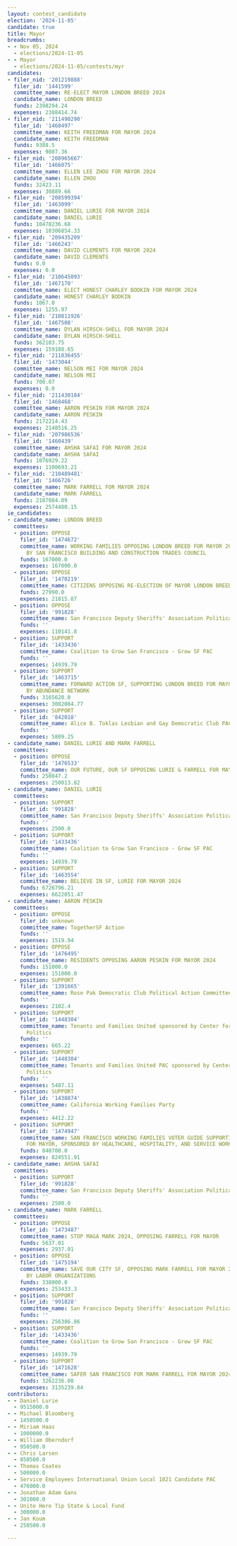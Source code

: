 ```yaml
---
layout: contest_candidate
election: '2024-11-05'
candidate: true
title: Mayor
breadcrumbs:
- - Nov 05, 2024
  - elections/2024-11-05
- - Mayor
  - elections/2024-11-05/contests/myr
candidates:
- filer_nid: '201219888'
  filer_id: '1441599'
  committee_name: RE-ELECT MAYOR LONDON BREED 2024
  candidate_name: LONDON BREED
  funds: 2398294.24
  expenses: 2388414.74
- filer_nid: '211490290'
  filer_id: '1468497'
  committee_name: KEITH FREEDMAN FOR MAYOR 2024
  candidate_name: KEITH FREEDMAN
  funds: 9388.5
  expenses: 9807.36
- filer_nid: '208965667'
  filer_id: '1466075'
  committee_name: ELLEN LEE ZHOU FOR MAYOR 2024
  candidate_name: ELLEN ZHOU
  funds: 32423.11
  expenses: 30889.66
- filer_nid: '208599394'
  filer_id: '1463099'
  committee_name: DANIEL LURIE FOR MAYOR 2024
  candidate_name: DANIEL LURIE
  funds: 10478236.68
  expenses: 10306854.33
- filer_nid: '209435209'
  filer_id: '1466243'
  committee_name: DAVID CLEMENTS FOR MAYOR 2024
  candidate_name: DAVID CLEMENTS
  funds: 0.0
  expenses: 0.0
- filer_nid: '210645093'
  filer_id: '1467170'
  committee_name: ELECT HONEST CHARLEY BODKIN FOR MAYOR 2024
  candidate_name: HONEST CHARLEY BODKIN
  funds: 1067.0
  expenses: 1255.97
- filer_nid: '210811926'
  filer_id: '1467508'
  committee_name: DYLAN HIRSCH-SHELL FOR MAYOR 2024
  candidate_name: DYLAN HIRSCH-SHELL
  funds: 362103.75
  expenses: 159188.65
- filer_nid: '211836455'
  filer_id: '1473044'
  committee_name: NELSON MEI FOR MAYOR 2024
  candidate_name: NELSON MEI
  funds: 700.07
  expenses: 0.0
- filer_nid: '211430184'
  filer_id: '1468468'
  committee_name: AARON PESKIN FOR MAYOR 2024
  candidate_name: AARON PESKIN
  funds: 2172214.43
  expenses: 2148516.25
- filer_nid: '207986536'
  filer_id: '1460439'
  committee_name: AHSHA SAFAI FOR MAYOR 2024
  candidate_name: AHSHA SAFAI
  funds: 1076929.22
  expenses: 1100693.21
- filer_nid: '210489481'
  filer_id: '1466726'
  committee_name: MARK FARRELL FOR MAYOR 2024
  candidate_name: MARK FARRELL
  funds: 2187084.09
  expenses: 2574480.15
ie_candidates:
- candidate_name: LONDON BREED
  committees:
  - position: OPPOSE
    filer_id: '1474672'
    committee_name: WORKING FAMILIES OPPOSING LONDON BREED FOR MAYOR 2024 SPONSORED
      BY SAN FRANCISCO BUILDING AND CONSTRUCTION TRADES COUNCIL
    funds: 167000.0
    expenses: 167000.0
  - position: OPPOSE
    filer_id: '1470219'
    committee_name: CITIZENS OPPOSING RE-ELECTION OF MAYOR LONDON BREED 2024
    funds: 27990.0
    expenses: 21815.87
  - position: OPPOSE
    filer_id: '991828'
    committee_name: San Francisco Deputy Sheriffs' Association Political Action Committee
    funds: ''
    expenses: 110141.8
  - position: SUPPORT
    filer_id: '1433436'
    committee_name: Coalition to Grow San Francisco - Grow SF PAC
    funds: ''
    expenses: 14939.79
  - position: SUPPORT
    filer_id: '1463715'
    committee_name: FORWARD ACTION SF, SUPPORTING LONDON BREED FOR MAYOR 2024, SPONSORED
      BY ABUNDANCE NETWORK
    funds: 3165620.0
    expenses: 3082084.77
  - position: SUPPORT
    filer_id: '842018'
    committee_name: Alice B. Toklas Lesbian and Gay Democratic Club PAC
    funds: ''
    expenses: 5809.25
- candidate_name: DANIEL LURIE AND MARK FARRELL
  committees:
  - position: OPPOSE
    filer_id: '1476533'
    committee_name: OUR FUTURE, OUR SF OPPOSING LURIE & FARRELL FOR MAYOR 2024
    funds: 250847.2
    expenses: 250013.82
- candidate_name: DANIEL LURIE
  committees:
  - position: SUPPORT
    filer_id: '991828'
    committee_name: San Francisco Deputy Sheriffs' Association Political Action Committee
    funds: ''
    expenses: 2500.0
  - position: SUPPORT
    filer_id: '1433436'
    committee_name: Coalition to Grow San Francisco - Grow SF PAC
    funds: ''
    expenses: 14939.79
  - position: SUPPORT
    filer_id: '1463554'
    committee_name: BELIEVE IN SF, LURIE FOR MAYOR 2024
    funds: 6726796.21
    expenses: 6622051.47
- candidate_name: AARON PESKIN
  committees:
  - position: OPPOSE
    filer_id: unknown
    committee_name: TogetherSF Action
    funds: ''
    expenses: 1519.94
  - position: OPPOSE
    filer_id: '1476495'
    committee_name: RESIDENTS OPPOSING AARON PESKIN FOR MAYOR 2024
    funds: 151000.0
    expenses: 151000.0
  - position: SUPPORT
    filer_id: '1391665'
    committee_name: Rose Pak Democratic Club Political Action Committee
    funds: ''
    expenses: 2102.4
  - position: SUPPORT
    filer_id: '1448304'
    committee_name: Tenants and Families United sponsored by Center for Empowered
      Politics
    funds: ''
    expenses: 665.22
  - position: SUPPORT
    filer_id: '1448304'
    committee_name: Tenants and Families United PAC sponsored by Center for Empowered
      Politics
    funds: ''
    expenses: 5487.11
  - position: SUPPORT
    filer_id: '1438874'
    committee_name: California Working Families Party
    funds: ''
    expenses: 4412.22
  - position: SUPPORT
    filer_id: '1474947'
    committee_name: SAN FRANCISCO WORKING FAMILIES VOTER GUIDE SUPPORTING AARON PESKIN
      FOR MAYOR, SPONSORED BY HEALTHCARE, HOSPITALITY, AND SERVICE WORKERS UNIONS
    funds: 840700.0
    expenses: 824551.91
- candidate_name: AHSHA SAFAI
  committees:
  - position: SUPPORT
    filer_id: '991828'
    committee_name: San Francisco Deputy Sheriffs' Association Political Action Committee
    funds: ''
    expenses: 2500.0
- candidate_name: MARK FARRELL
  committees:
  - position: OPPOSE
    filer_id: '1473487'
    committee_name: STOP MAGA MARK 2024, OPPOSING FARRELL FOR MAYOR
    funds: 5637.01
    expenses: 2937.01
  - position: OPPOSE
    filer_id: '1475194'
    committee_name: SAVE OUR CITY SF, OPPOSING MARK FARRELL FOR MAYOR 2024 - SPONSORED
      BY LABOR ORGANIZATIONS
    funds: 338000.0
    expenses: 253433.3
  - position: SUPPORT
    filer_id: '991828'
    committee_name: San Francisco Deputy Sheriffs' Association Political Action Committee
    funds: ''
    expenses: 256386.86
  - position: SUPPORT
    filer_id: '1433436'
    committee_name: Coalition to Grow San Francisco - Grow SF PAC
    funds: ''
    expenses: 14939.79
  - position: SUPPORT
    filer_id: '1471628'
    committee_name: SAFER SAN FRANCISCO FOR MARK FARRELL FOR MAYOR 2024
    funds: 3262236.08
    expenses: 3135239.84
contributors:
- - Daniel Lurie
  - 9515000.0
- - Michael Bloomberg
  - 1450500.0
- - Miriam Haas
  - 1000000.0
- - William Oberndorf
  - 950500.0
- - Chris Larsen
  - 850500.0
- - Thomas Coates
  - 500000.0
- - Service Employees International Union Local 1021 Candidate PAC
  - 476000.0
- - Jonathan Adam Gans
  - 301000.0
- - Unite Here Tip State & Local Fund
  - 300000.0
- - Jan Koum
  - 250500.0

---
```


